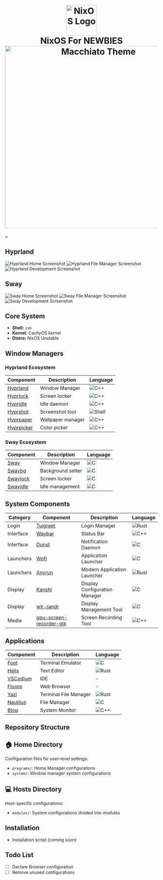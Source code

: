 <h1 align="center">
  <img src="./assets/nixos.png" width="100px" alt="NixOS Logo" />
  <br>
  NixOS For NEWBIES
  <br>
  <img src="./assets/macchiato.png" width="600px" alt="Macchiato Theme" />
</h1>=

## Hyprland
![Hyprland Home Screenshot](./assets/home.png)
![Hyprland File Manager Screenshot](./assets/file.png)
![Hyprland Development Screenshot](./assets/dev.png)

## Sway
![Sway Home Screenshot](./assets/sway.png)
![Sway File Manager Screenshot](./assets/sfile.png)
![Sway Development Screenshot](./assets/sdev.png)

## Core System
- **Shell:** `zsh`
- **Kernel:** CachyOS kernel
- **Distro:** NixOS Unstable

## Window Managers

### Hyprland Ecosystem
| Component | Description | Language |
|-----------|-------------|------------|
| [Hyprland](https://github.com/hyprwm/Hyprland) | Window Manager | ![C++][cpp] |
| [Hyprlock](https://github.com/hyprwm/hyprlock) | Screen locker | ![C++][cpp] |
| [Hypridle](https://github.com/hyprwm/hypridle) | Idle daemon | ![C++][cpp] |
| [Hyprshot](https://github.com/Gustash/Hyprshot) | Screenshot tool | ![Shell][sh] |
| [Hyprpaper](https://github.com/hyprwm/hyprpaper) | Wallpaper manager | ![C++][cpp] |
| [Hyprpicker](https://github.com/hyprwm/hyprpicker) | Color picker | ![C++][cpp] |

### Sway Ecosystem
| Component | Description | Language |
|-----------|-------------|------------
| [Sway](https://github.com/swaywm/sway) | Window Manager | ![C][c] |
| [Swaybg](https://github.com/swaywm/swaybg) | Background setter | ![C][c] |
| [Swaylock](https://github.com/swaywm/swaylock) | Screen locker | ![C][c] |
| [Swayidle](https://github.com/swaywm/swayidle) | Idle management | ![C][c] |

## System Components
| Category | Component | Description | Language |
|----------|-----------|-------------|-----------|
| Login | [Tuigreet](https://github.com/apognu/tuigreet) | Login Manager | ![Rust][rs] |
| Interface | [Waybar](https://github.com/Alexays/Waybar) | Status Bar | ![C++][cpp] |
| Interface | [Dunst](https://dunst-project.org/) | Notification Daemon | ![C][c] |
| Launchers | [Wofi](https://gitlab.com/dgirault/wofi) | Application Launcher | ![C][c] |
| Launchers | [Anyrun](https://github.com/anyrun-org/anyrun) | Modern Application Launcher | ![Rust][rs] |
| Display | [Kanshi](https://git.sr.ht/~emersion/kanshi) | Display Configuration Manager | ![C][c] |
| Display | [wlr-randr](https://sr.ht/~emersion/wlr-randr/) | Display Management Tool | ![C][c] |
| Media | [gpu-screen-recorder-gtk](https://git.dec05eba.com/gpu-screen-recorder-gtk/about/) | Screen Recording Tool | ![C++][cpp] |

## Applications
| Component | Description | Language |
|-----------|-------------|-----------|
| [Foot](https://codeberg.org/dnkl/foot) | Terminal Emulator | ![C][c] |
| [Helix](https://helix-editor.com/) | Text Editor | ![Rust][rs] |
| [VSCodium](https://github.com/VSCodium/vscodium) | IDE | - |
| [Floorp](https://github.com/Floorp-Projects/Floorp) | Web Browser | - |
| [Yazi](https://github.com/sxyazi/yazi) | Terminal File Manager | ![Rust][rs] |
| [Nautilus](https://github.com/GNOME/nautilus) | File Manager | ![C][c] |
| [Btop](https://github.com/aristocratos/btop) | System Monitor | ![C++][cpp] |

## Repository Structure

## 🏠 Home Directory
Configuration files for user-level settings:
- `programs/`: Home Manager configurations
- `system/`: Window manager system configurations

## 💻 Hosts Directory
Host-specific configurations:
- `modules/`: System configurations divided into modules

## Installation
- Installation script (coming soon)

## Todo List
- [ ] Declare Browser configuration
- [ ] Remove unused configurations

<!-- Badge Definitions -->
[rs]: https://img.shields.io/badge/-rust-orange
[nim]: https://img.shields.io/badge/-nim-%23ffe953
[sh]: https://img.shields.io/badge/-shell-green
[go]: https://img.shields.io/badge/-go-68D7E2
[cpp]: https://img.shields.io/badge/-c%2B%2B-red
[c]: https://img.shields.io/badge/-c-lightgrey
[z]: https://img.shields.io/badge/-zig-yellow
[va]: https://img.shields.io/badge/-vala-blueviolet
[da]: https://img.shields.io/badge/-dart-02D3B3
[py]: https://img.shields.io/badge/-python-blue
[ts]: https://img.shields.io/badge/-TS-007BCD
